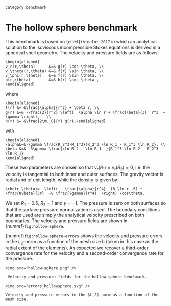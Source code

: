 ```{tags}
category:benchmark
```

# The hollow sphere benchmark

This benchmark is based on {cite:t}`thieulot:2017` in which an analytical
solution to the isoviscous incompressible Stokes equations is derived in a
spherical shell geometry. The velocity and pressure fields are as follows:
```{math}
\begin{aligned}
v_r(r,\theta)      &=& g(r) \cos \theta, \\
v_\theta(r,\theta) &=& f(r) \sin \theta, \\
v_\phi(r,\theta)   &=& f(r) \sin \theta, \\
p(r,\theta)        &=& h(r) \cos \theta ,
\end{aligned}
```
where
```{math}
\begin{aligned}
f(r) &= &\frac{\alpha}{r^2} + \beta r, \\
g(r) &=& -\frac{2}{r^2} \left(  \alpha \ln r + \frac{\beta}{3}  r^3  + \gamma \right),   \\
h(r) &= &\frac{2\mu_0}{r} g(r),\end{aligned}
```
with
```{math}
\begin{aligned}
\alpha&=&-\gamma \frac{R_2^3-R_1^3}{R_2^3 \ln R_1 - R_1^3 \ln R_2}, \\
\beta &=& -3\gamma \frac{\ln R_2 - \ln R_1  }{R_1^3 \ln R_2 - R_2^3 \ln R_1}.
\end{aligned}
```
These two parameters are chosen so that $v_r(R_1)=v_r(R_2)=0$, i.e. the
velocity is tangential to both inner and outer surfaces. The gravity vector is
radial and of unit length, while the density is given by:
```{math}
\rho(r,\theta)=  \left(   \frac{\alpha}{r^4}  (8 \ln r -6) +  \frac{8\beta}{3r}  +8 \frac{\gamma}{r^4}  \right) \cos\theta.
```
We set $R_1=0.5$, $R_2=1$ and $\gamma=-1$. The pressure is zero on both
surfaces so that the surface pressure normalization is used. The boundary
conditions that are used are simply the analytical velocity prescribed on both
boundaries. The velocity and pressure fields are shown in {numref}`fig:hollow-sphere`.

{numref}`fig:hollow-sphere-errors` shows the velocity and pressure errors in the $L_2$-norm as a
function of the mesh size $h$ (taken in this case as the radial extent of the
elements). As expected we recover a third-order convergence rate for the
velocity and a second-order convergence rate for the pressure.


```{figure-md} fig:hollow-sphere
<img src="hollow-sphere.png" />

 Velocity and pressure fields for the hollow sphere benchmark.
```

```{figure-md} fig:hollow-sphere-errors
<img src="errors_hollowsphere.svg" />

Velocity and pressure errors in the $L_2$-norm as a function of the mesh size.
```
